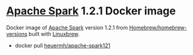 # [Apache Spark](http://spark.apache.org/) 1.2.1 Docker image
Docker image of [Apache Spark](http://spark.apache.org/) version 1.2.1 from [Homebrew/homebrew-versions](https://github.com/Homebrew/homebrew-versions) built with [Linuxbrew](http://brew.sh/linuxbrew/).

 * docker pull [heuermh/apache-spark121](https://registry.hub.docker.com/u/heuermh/apache-spark121/)